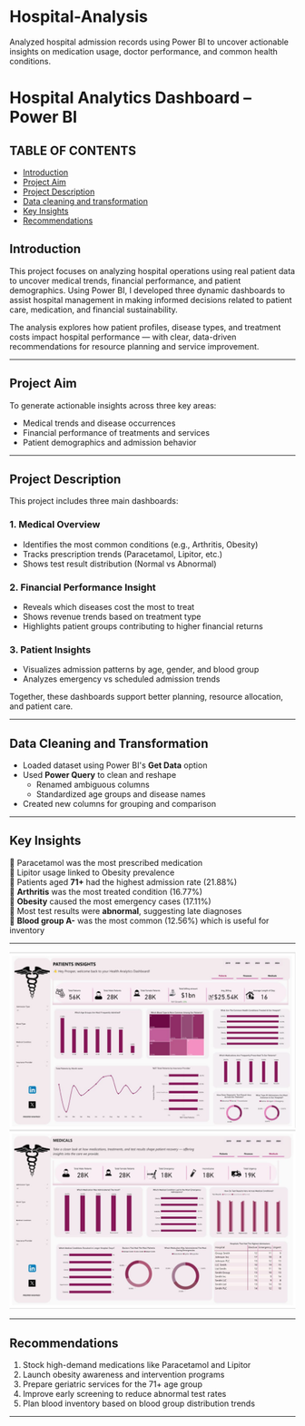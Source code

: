 # Hospital-Analysis
Analyzed hospital admission records using Power BI to uncover actionable insights on medication usage, doctor performance, and common health conditions.

# Hospital Analytics Dashboard – Power BI

## TABLE OF CONTENTS
- [Introduction](#introduction)
- [Project Aim](#project-aim)
- [Project Description](#project-description)
- [Data cleaning and transformation](data-cleaning-and-transformation)
- [Key Insights](#key-insights)
- [Recommendations](#recommendations)

##  Introduction

This project focuses on analyzing hospital operations using real patient data to uncover medical trends, financial performance, and patient demographics. Using Power BI, I developed three dynamic dashboards to assist hospital management in making informed decisions related to patient care, medication, and financial sustainability.

The analysis explores how patient profiles, disease types, and treatment costs impact hospital performance — with clear, data-driven recommendations for resource planning and service improvement.

---

##  Project Aim

To generate actionable insights across three key areas:
- Medical trends and disease occurrences
- Financial performance of treatments and services
- Patient demographics and admission behavior

---

##  Project Description

This project includes three main dashboards:

### 1. **Medical Overview**
- Identifies the most common conditions (e.g., Arthritis, Obesity)
- Tracks prescription trends (Paracetamol, Lipitor, etc.)
- Shows test result distribution (Normal vs Abnormal)

### 2. **Financial Performance Insight**
- Reveals which diseases cost the most to treat
- Shows revenue trends based on treatment type
- Highlights patient groups contributing to higher financial returns

### 3. **Patient Insights**
- Visualizes admission patterns by age, gender, and blood group
- Analyzes emergency vs scheduled admission trends


Together, these dashboards support better planning, resource allocation, and patient care.

---

## Data Cleaning and Transformation

- Loaded dataset using Power BI's **Get Data** option
- Used **Power Query** to clean and reshape
  - Renamed ambiguous columns
  - Standardized age groups and disease names
- Created new columns for grouping and comparison


---

 ## Key Insights

🔹 Paracetamol was the most prescribed medication   
🔹 Lipitor usage linked to Obesity prevalence   
🔹 Patients aged **71+** had the highest admission rate (21.88%)  
🔹 **Arthritis** was the most treated condition (16.77%)  
🔹 **Obesity** caused the most emergency cases (17.11%)  
🔹 Most test results were **abnormal**, suggesting late diagnoses  
🔹 **Blood group A-** was the most common (12.56%) which is useful for inventory

---
![image alt](https://github.com/Prospy16/Hospital-Analysis/blob/main/patients.jpg?raw=true)
![image alt](https://github.com/Prospy16/Hospital-Analysis/blob/main/medicals.jpg?raw=true)

---
##  Recommendations

1. Stock high-demand medications like Paracetamol and Lipitor
2. Launch obesity awareness and intervention programs
3. Prepare geriatric services for the 71+ age group
4. Improve early screening to reduce abnormal test rates
5. Plan blood inventory based on blood group distribution trends

---


